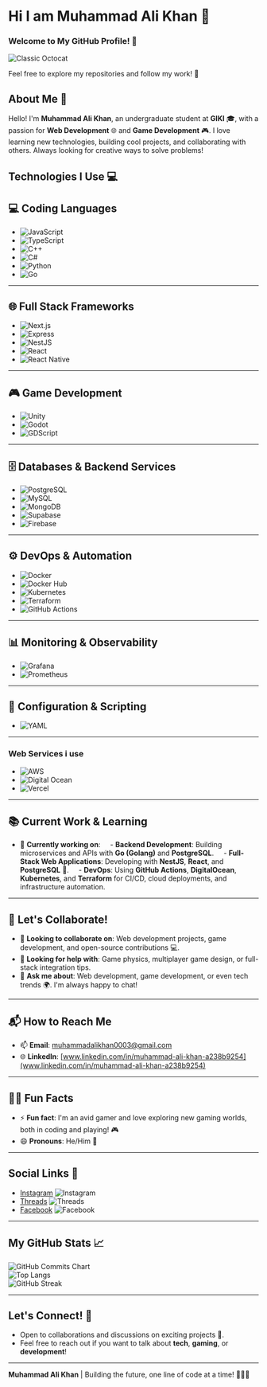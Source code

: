 # Hi I am Muhammad Ali Khan 👋

### Welcome to My GitHub Profile! 🎉

![Classic Octocat](https://github.githubassets.com/images/icons/emoji/octocat.png)

Feel free to explore my repositories and follow my work! 🚀

## About Me 🌟
Hello! I'm **Muhammad Ali Khan**, an undergraduate student at **GIKI** 🎓, with a passion for **Web Development** 🌐 and **Game Development** 🎮. I love learning new technologies, building cool projects, and collaborating with others. Always looking for creative ways to solve problems!

## Technologies I Use 💻

## 💻 Coding Languages
- ![JavaScript](https://img.shields.io/badge/JavaScript-efd81d?style=flat-square&logo=javascript&logoColor=black)  
- ![TypeScript](https://img.shields.io/badge/TypeScript-3178C6?style=flat-square&logo=typescript&logoColor=white)  
- ![C++](https://img.shields.io/badge/C++-00599C?style=flat-square&logo=cplusplus&logoColor=white)  
- ![C#](https://img.shields.io/badge/C%23-239120?style=flat-square&logo=c-sharp&logoColor=white)  
- ![Python](https://img.shields.io/badge/Python-3776AB?style=flat-square&logo=python&logoColor=white)
- ![Go](https://img.shields.io/badge/Go-00ADD8?style=flat-square&logo=go&logoColor=white)  

---

## 🌐 Full Stack Frameworks
- ![Next.js](https://img.shields.io/badge/Next.js-000000?style=flat-square&logo=nextdotjs&logoColor=white)  
- ![Express](https://img.shields.io/badge/Express-000000?style=flat-square&logo=express&logoColor=white)  
- ![NestJS](https://img.shields.io/badge/NestJS-E0234E?style=flat-square&logo=nestjs&logoColor=white)  
- ![React](https://img.shields.io/badge/React-61DAFB?style=flat-square&logo=react&logoColor=black)  
- ![React Native](https://img.shields.io/badge/React_Native-61DAFB?style=flat-square&logo=react&logoColor=black)  

---

## 🎮 Game Development
- ![Unity](https://img.shields.io/badge/Unity-000000?style=flat-square&logo=unity&logoColor=white)  
- ![Godot](https://img.shields.io/badge/Godot-358BFF?style=flat-square&logo=godot-engine&logoColor=white)  
- ![GDScript](https://img.shields.io/badge/GDScript-355D4B?style=flat-square&logo=godot&logoColor=white)  

---

## 🗄️ Databases & Backend Services
- ![PostgreSQL](https://img.shields.io/badge/PostgreSQL-336791?style=flat-square&logo=postgresql&logoColor=white)  
- ![MySQL](https://img.shields.io/badge/MySQL-4479A1?style=flat-square&logo=mysql&logoColor=white)  
- ![MongoDB](https://img.shields.io/badge/MongoDB-47A248?style=flat-square&logo=mongodb&logoColor=white)  
- ![Supabase](https://img.shields.io/badge/Supabase-3ECF8E?style=flat-square&logo=supabase&logoColor=white)  
- ![Firebase](https://img.shields.io/badge/Firebase-FFCA28?style=flat-square&logo=firebase&logoColor=black)  

---

## ⚙️ DevOps & Automation
- ![Docker](https://img.shields.io/badge/Docker-2496ED?style=flat-square&logo=docker&logoColor=white)  
- ![Docker Hub](https://img.shields.io/badge/Docker_Hub-2496ED?style=flat-square&logo=docker&logoColor=white)  
- ![Kubernetes](https://img.shields.io/badge/Kubernetes-326CE5?style=flat-square&logo=kubernetes&logoColor=white)  
- ![Terraform](https://img.shields.io/badge/Terraform-844FBA?style=flat-square&logo=terraform&logoColor=white)  
- ![GitHub Actions](https://img.shields.io/badge/GitHub_Actions-2088FF?style=flat-square&logo=githubactions&logoColor=white)  

---

## 📊 Monitoring & Observability
- ![Grafana](https://img.shields.io/badge/Grafana-F46800?style=flat-square&logo=grafana&logoColor=white)  
- ![Prometheus](https://img.shields.io/badge/Prometheus-E6522C?style=flat-square&logo=prometheus&logoColor=white)  

---

## 📝 Configuration & Scripting
- ![YAML](https://img.shields.io/badge/YAML-000000?style=flat-square&logo=yaml&logoColor=white)  

---

### Web Services i use
- ![AWS](https://img.shields.io/badge/AWS-232F3E?style=flat-square&logo=amazon-aws&logoColor=white)  
- ![Digital Ocean](https://img.shields.io/badge/Digital_Ocean-0080FF?style=flat-square&logo=digitalocean&logoColor=white)  
- ![Vercel](https://img.shields.io/badge/Vercel-000000?style=flat-square&logo=vercel&logoColor=white)

---

## 📚 Current Work & Learning

- 🔭 **Currently working on**:  
  - **Backend Development**: Building microservices and APIs with **Go (Golang)** and **PostgreSQL**.  
  - **Full-Stack Web Applications**: Developing with **NestJS**, **React**, and **PostgreSQL** 🚀.  
  - **DevOps**: Using **GitHub Actions**, **DigitalOcean**, **Kubernetes**, and **Terraform** for CI/CD, cloud deployments, and infrastructure automation.
  
---

## 🤝 Let's Collaborate!

- 👯 **Looking to collaborate on**: Web development projects, game development, and open-source contributions 💻.
- 🤔 **Looking for help with**: Game physics, multiplayer game design, or full-stack integration tips.
- 💬 **Ask me about**: Web development, game development, or even tech trends 🌍. I'm always happy to chat!
  
---

## 📬 How to Reach Me

- 📫 **Email**: [muhammadalikhan0003@gmail.com](mailto:muhammadalikhan0003@gmail.com)
- 🌐 **LinkedIn**: [www.linkedin.com/in/muhammad-ali-khan-a238b9254](www.linkedin.com/in/muhammad-ali-khan-a238b9254)
  
---

## 🧑‍💻 Fun Facts

- ⚡ **Fun fact**: I'm an avid gamer and love exploring new gaming worlds, both in coding and playing! 🎮
- 😄 **Pronouns**: He/Him 👦
  
---

## Social Links 📲

- [Instagram](https://www.instagram.com/muhammad_ali_khan_009/) ![Instagram](https://img.shields.io/badge/Instagram-E4405F?style=flat-square&logo=instagram&logoColor=white)
- [Threads](https://www.threads.net/@muhammad_ali_khan_009) ![Threads](https://img.shields.io/badge/Threads-262626?style=flat-square&logo=threads&logoColor=white)
- [Facebook](https://www.facebook.com/profile.php?id=100094497068000) ![Facebook](https://img.shields.io/badge/Facebook-1877F2?style=flat-square&logo=facebook&logoColor=white)

---

## My GitHub Stats 📈
![GitHub Commits Chart](https://github-contributions-api.jgrn.io/v2/contributions-bar/Muhammad-Ali-Khan9)
<br>
![Top Langs](https://github-readme-stats.vercel.app/api/top-langs/?username=Muhammad-Ali-Khan9&layout=compact)
<br>
![GitHub Streak](https://streak-stats.demolab.com/?user=Muhammad-Ali-Khan9&theme=dark&hide_border=true&date_format=%5BY%5D%20M%20D)

---

## Let's Connect! 🤝
- Open to collaborations and discussions on exciting projects 🌱. 
- Feel free to reach out if you want to talk about **tech**, **gaming**, or **development**!

---

**Muhammad Ali Khan** | Building the future, one line of code at a time! 👨‍💻✨
